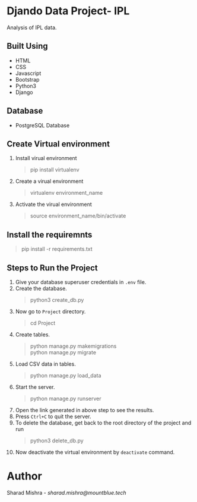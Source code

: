 # Djando Data Project- IPL
Analysis of IPL data.
## Built Using
* HTML
* CSS
* Javascript
* Bootstrap
* Python3
* Django
## Database 
* PostgreSQL Database

## Create Virtual environment
1. Install virual environment
   > pip install virtualenv
2. Create a virual environment
   > virtualenv environment_name
3. Activate the virual environment
   > source environment_name/bin/activate

## Install the requiremnts
> pip install -r requirements.txt

## Steps to Run the Project
1. Give your database superuser credentials in ```.env``` file.
2. Create the database.
   > python3 create_db.py
3. Now go to ```Project``` directory.
   > cd Project
4. Create tables.
   > python manage.py makemigrations \
   > python manage.py migrate
5. Load CSV data in tables.
   > python manage.py load_data
6. Start the server.
   > python manage.py runserver
7. Open the link generated in above step to see the results.
8. Press ```Ctrl+C``` to quit the server.
9. To delete the database, get back to the root directory of the project and run
   > python3 delete_db.py
10. Now deactivate the virtual environment by ```deactivate``` command.
   
# Author
Sharad Mishra - _sharad.mishra@mountblue.tech_